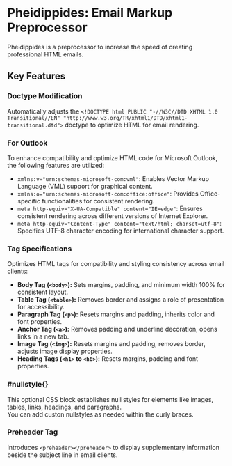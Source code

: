 # Pheidippides: Email Markup Preprocessor

Pheidippides is a preprocessor to increase the speed of creating professional HTML emails.

## Key Features

### Doctype Modification
Automatically adjusts the `<!DOCTYPE html PUBLIC "-//W3C//DTD XHTML 1.0 Transitional//EN" "http://www.w3.org/TR/xhtml1/DTD/xhtml1-transitional.dtd">` doctype to optimize HTML for email rendering.

### For Outlook
To enhance compatibility and optimize HTML code for Microsoft Outlook, the following features are utilized:

- `xmlns:v="urn:schemas-microsoft-com:vml"`: Enables Vector Markup Language (VML) support for graphical content.
- `xmlns:o="urn:schemas-microsoft-com:office:office"`: Provides Office-specific functionalities for consistent rendering.
- `meta http-equiv="X-UA-Compatible" content="IE=edge"`: Ensures consistent rendering across different versions of Internet Explorer.
- `meta http-equiv="Content-Type" content="text/html; charset=utf-8"`: Specifies UTF-8 character encoding for international character support.

### Tag Specifications
Optimizes HTML tags for compatibility and styling consistency across email clients:

- **Body Tag (`<body>`):** Sets margins, padding, and minimum width 100% for consistent layout.
- **Table Tag (`<table>`):** Removes border and assigns a role of presentation for accessibility.
- **Paragraph Tag (`<p>`):** Resets margins and padding, inherits color and font properties.
- **Anchor Tag (`<a>`):** Removes padding and underline decoration, opens links in a new tab.
- **Image Tag (`<img>`):** Resets margins and padding, removes border, adjusts image display properties.
- **Heading Tags (`<h1>` to `<h6>`):** Resets margins, padding and font properties.

### #nullstyle{}
This optional CSS block establishes null styles for elements like images, tables, links, headings, and paragraphs. <br />
You can add custon nullstyles as needed within the curly braces.

### Preheader Tag
Introduces `<preheader></preheader>` to display supplementary information beside the subject line in email clients.



